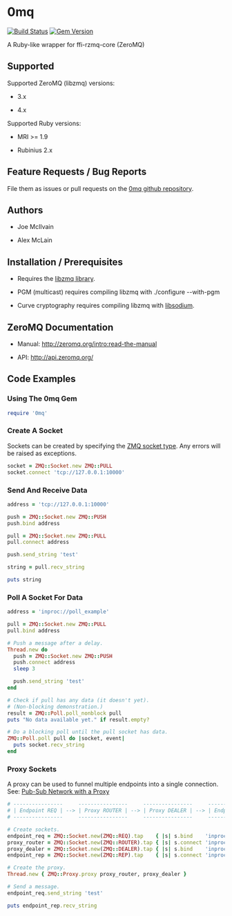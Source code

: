 # 0mq

[![Build Status](https://travis-ci.org/jemc/0mq.png)](https://travis-ci.org/jemc/0mq)
[![Gem Version](https://badge.fury.io/rb/0mq.png)](http://badge.fury.io/rb/0mq)

A Ruby-like wrapper for ffi-rzmq-core (ZeroMQ)

## Supported

Supported ZeroMQ (libzmq) versions:

- 3.x

- 4.x

Supported Ruby versions:

- MRI >= 1.9

- Rubinius 2.x

## Feature Requests / Bug Reports

File them as issues or pull requests on the [0mq github repository](https://github.com/jemc/0mq).

## Authors

- Joe McIlvain

- Alex McLain

## Installation / Prerequisites

- Requires the [libzmq library](http://zeromq.org/intro:get-the-software).

- PGM (multicast) requires compiling libzmq with ./configure --with-pgm

- Curve cryptography requires compiling libzmq with [libsodium](https://github.com/jedisct1/libsodium).
	
## ZeroMQ Documentation

- Manual: http://zeromq.org/intro:read-the-manual

- API: http://api.zeromq.org/

## Code Examples

### Using The 0mq Gem

``` ruby
require '0mq'
```

### Create A Socket

Sockets can be created by specifying the [ZMQ socket type](http://api.zeromq.org/4-0:zmq-socket). Any errors will be raised as exceptions.

``` ruby
socket = ZMQ::Socket.new ZMQ::PULL
socket.connect 'tcp://127.0.0.1:10000'
```

### Send And Receive Data

``` ruby
address = 'tcp://127.0.0.1:10000'

push = ZMQ::Socket.new ZMQ::PUSH
push.bind address

pull = ZMQ::Socket.new ZMQ::PULL
pull.connect address

push.send_string 'test'

string = pull.recv_string

puts string
```

### Poll A Socket For Data

``` ruby
address = 'inproc://poll_example'

pull = ZMQ::Socket.new ZMQ::PULL
pull.bind address

# Push a message after a delay.
Thread.new do
  push = ZMQ::Socket.new ZMQ::PUSH
  push.connect address
  sleep 3

  push.send_string 'test'
end

# Check if pull has any data (it doesn't yet).
# (Non-blocking demonstration.)
result = ZMQ::Poll.poll_nonblock pull
puts "No data available yet." if result.empty?

# Do a blocking poll until the pull socket has data.
ZMQ::Poll.poll pull do |socket, event|
  puts socket.recv_string
end
```

### Proxy Sockets

A proxy can be used to funnel multiple endpoints into a single connection.
See: [Pub-Sub Network with a Proxy](http://zguide.zeromq.org/page:all#The-Dynamic-Discovery-Problem)

```ruby
# ----------------     ----------------     ----------------     ----------------
# | Endpoint REQ | --> | Proxy ROUTER | --> | Proxy DEALER | --> | Endpoint REP |
# ----------------     ----------------     ----------------     ----------------

# Create sockets.
endpoint_req = ZMQ::Socket.new(ZMQ::REQ).tap    { |s| s.bind    'inproc://proxy_in'  }
proxy_router = ZMQ::Socket.new(ZMQ::ROUTER).tap { |s| s.connect 'inproc://proxy_in'  }
proxy_dealer = ZMQ::Socket.new(ZMQ::DEALER).tap { |s| s.bind    'inproc://proxy_out' }
endpoint_rep = ZMQ::Socket.new(ZMQ::REP).tap    { |s| s.connect 'inproc://proxy_out' }

# Create the proxy.
Thread.new { ZMQ::Proxy.proxy proxy_router, proxy_dealer }

# Send a message.
endpoint_req.send_string 'test'

puts endpoint_rep.recv_string
```
